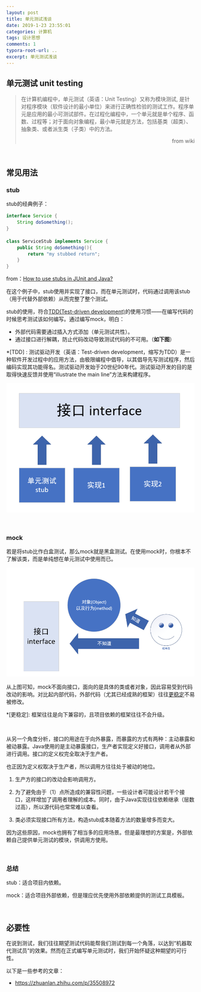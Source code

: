 ```yaml
---
layout: post
title: 单元测试浅谈
date: 2019-1-23 23:55:01
categories: 计算机
tags: 设计思想
comments: 1
typora-root-url: ..
excerpt: 单元测试浅谈
---
```






## 单元测试 unit testing

> 在计算机编程中，单元测试（英语：Unit Testing）又称为模块测试, 是针对程序模块（软件设计的最小单位）来进行正确性检验的测试工作。程序单元是应用的最小可测试部件。在过程化编程中，一个单元就是单个程序、函数、过程等；对于面向对象编程，最小单元就是方法，包括基类（超类）、抽象类、或者派生类（子类）中的方法。
>
> <div align="right">from wiki</div>

<br>

## 常见用法

### stub

stub的经典例子：

```java
interface Service {
    String doSomething();
}

class ServiceStub implements Service {
    public String doSomething(){
        return "my stubbed return";
    }
}
```

from：[How to use stubs in JUnit and Java?](https://stackoverflow.com/questions/31890991/how-to-use-stubs-in-junit-and-java)

在这个例子中，stub使用并实现了接口，而在单元测试时，代码通过调用该stub（用于代替外部依赖）从而完整了整个测试。

stub的使用，符合[TDD(Test-driven development)](#TDD)的使用习惯——在编写代码的时候思考测试该如何编写。通过编写mock，明白：

- 外部代码需要通过插入方式添加（单元测试共性）。
- 通过接口进行解耦，防止代码改动导致测试代码的不可用。（**如下图**）

*[TDD] : 测试驱动开发（英语：Test-driven development，缩写为TDD）是一种软件开发过程中的应用方法，由极限编程中倡导，以其倡导先写测试程序，然后编码实现其功能得名。测试驱动开发始于20世纪90年代。测试驱动开发的目的是取得快速反馈并使用“illustrate the main line”方法来构建程序。

![1548175343708](/../assets/blog_res/1548175343708.png)

<br>

### mock

若是将stub比作白盒测试，那么mock就是黑盒测试。在使用mock时，你根本不了解该类，而是单纯想在单元测试中使用而已。

![1548180320941](/../assets/blog_res/1548180320941.png)

从上图可知，mock不面向接口，面向的是具体的类或者对象，因此容易受到代码改动的影响。对比起内部代码，外部代码（尤其已经成熟的框架）往往[更稳定](#更稳定)不易被修改。

*[更稳定]: 框架往往是向下兼容的，且项目依赖的框架往往不会升级。

<br>

从另一个角度分析，接口的用途在于向外暴露，而暴露的方式有两种：主动暴露和被动暴露。Java使用的是主动暴露接口，生产者实现定义好接口，调用者从外部进行调用。接口的定义权完全取决于生产者。

也正因为定义权取决于生产者，所以调用方往往处于被动的地位。

1. 生产方的接口的改动会影响调用方。

2. 为了避免由于（1）点所造成的兼容性问题，一些设计者可能设计若干个接口，这样增加了调用者理解的成本。同时，由于Java实现往往依赖继承（层数过高），所以源代码也常常难以查看。
3. 类必须实现接口所有方法，构造stub成本随着方法的数量增多而变大。

因为这些原因，mock也拥有了相当多的应用场景。但是最理想的方案是，外部依赖自己提供单元测试的模块，供调用方使用。

<br>

### 总结

stub：适合项目内依赖。

mock：适合项目外部依赖，但是理应优先使用外部依赖提供的测试工具模板。

<br>

## 必要性

在说到测试，我们往往期望测试代码能帮我们测试到每一个角落，以达到“机器取代测试员”的效果。然而在正式编写单元测试时，我们开始怀疑这种期望的可行性。

以下是一些参考的文章：

- https://zhuanlan.zhihu.com/p/35508972